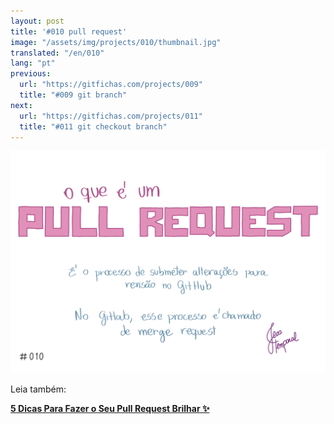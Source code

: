 ```yaml
---
layout: post
title: '#010 pull request'
image: "/assets/img/projects/010/thumbnail.jpg"
translated: "/en/010"
lang: "pt"
previous:
  url: "https://gitfichas.com/projects/009"
  title: "#009 git branch"
next:
  url: "https://gitfichas.com/projects/011"
  title: "#011 git checkout branch"
---
```


<img alt="Pull request é o processo de submeter alterações para revisão no GitHub. No GitLab, esse processo é chamado de merge request" src="/assets/img/projects/010/full.jpg">

Leia também:

<a href="https://jtemporal.com/5-dicas-para-fazer-o-seu-pull-request-brilhar/">
  <strong>5 Dicas Para Fazer o Seu Pull Request Brilhar ✨</strong>
</a>
